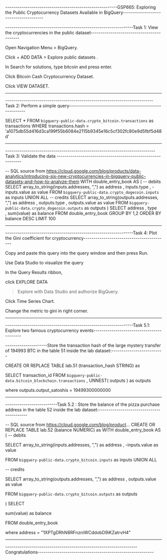--------------------------------------------------------GSP665: Exploring the Public Cryptocurrency Datasets Available in BigQuery--------------------------------------


----------------------------------------------------------------Task 1: View the cryptocurrencies in the public dataset------------------------------------------


Open Navigation Menu > BigQuery.

Click + ADD DATA > Explore public datasets .

In Search for solutions, type bitcoin and press enter.

Click Bitcoin Cash Cryptocurrency Dataset.

Click VIEW DATASET.


---------------------------------------------------------------------------------------------------------------------------------------------------------------


--------------------------------------------------------------------------Task 2: Perform a simple query--------------------------------------------------------

SELECT * FROM `bigquery-public-data.crypto_bitcoin.transactions` as transactions WHERE transactions.hash = 'a1075db55d416d3ca199f55b6084e2115b9345e16c5cf302fc80e9d5fbf5d48d'

----------------------------------------------------------------------------------------------------------------------------------------------------------------


---------------------------------------------------------------------------Task 3: Validate the data ------------------------------------------------------------


-- SQL source from https://cloud.google.com/blog/products/data-analytics/introducing-six-new-cryptocurrencies-in-bigquery-public-datasets-and-how-to-analyze-them
WITH double_entry_book AS (
   -- debits
   SELECT
    array_to_string(inputs.addresses, ",") as address
   , inputs.type
   , -inputs.value as value
   FROM `bigquery-public-data.crypto_dogecoin.inputs` as inputs
   UNION ALL
   -- credits
   SELECT
    array_to_string(outputs.addresses, ",") as address
   , outputs.type
   , outputs.value as value
   FROM `bigquery-public-data.crypto_dogecoin.outputs` as outputs
)
SELECT
   address
,   type   
,   sum(value) as balance
FROM double_entry_book
GROUP BY 1,2
ORDER BY balance DESC
LIMIT 100

-----------------------------------------------------------------------------------------------------------------------


----------------------------------------------------------------Task 4: Plot the Gini coefficient for cryptocurrency------------------------------------------

Copy and paste this query into the query window and then press Run.

Use Data Studio to visualize the query

In the Query Results ribbon, 

click EXPLORE DATA 

> Explore with Data Studio and authorize BigQuery.

Click Time Series Chart.

Change the metric to gini in right corner.

----------------------------------------------------------------


----------------------------------------------------------------Task 5.1:  Explore two famous cryptocurrency events------------------------------------------

---------------------Store the transaction hash of the large mystery transfer of 194993 BTC in the table 51 inside the lab dataset:--------------------------

CREATE OR REPLACE TABLE lab.51 (transaction_hash STRING) as

SELECT transaction_id FROM `bigquery-public-data.bitcoin_blockchain.transactions` , UNNEST( outputs ) as outputs

where outputs.output_satoshis = 19499300000000

------------------------------------------------------------------------------------------------------------------------------------------------------

--------------------------Task 5.2 : Store the balance of the pizza purchase address in the table 52 inside the lab dataset:------------------------------------------

-- SQL source from https://cloud.google.com/blog/product...
CREATE OR REPLACE TABLE lab.52 (balance NUMERIC) as
WITH double_entry_book AS (
   -- debits
   
   SELECT
    array_to_string(inputs.addresses, ",") as address
   , -inputs.value as value
   
   FROM `bigquery-public-data.crypto_bitcoin.inputs` as inputs
   UNION ALL
   
   -- credits
   
   SELECT
    array_to_string(outputs.addresses, ",") as address
   , outputs.value as value
   
   FROM `bigquery-public-data.crypto_bitcoin.outputs` as
 outputs

)
SELECT

sum(value) as balance

FROM double_entry_book

where address = "1XPTgDRhN8RFnzniWCddobD9iKZatrvH4"

----------------------------------------------------------------------------------------------------------------------------------------------

------------------------------------------------------------------Congratulations----------------------------------------------------------

